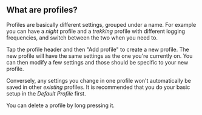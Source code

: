 ## What are profiles?

Profiles are basically different settings, grouped under a name. For example you can have a *night* profile and a *trekking* profile with different logging frequencies, and switch between the two when you need to.

Tap the profile header and then "Add profile" to create a new profile. The new profile will have the same settings as the one you're currently on.  You can then modify a few settings and those should be specific to your new profile.

Conversely, any settings you change in one profile won't automatically be saved in other *existing* profiles.  It is recommended that you do your basic setup in the *Default Profile* first.  

You can delete a profile by long pressing it.